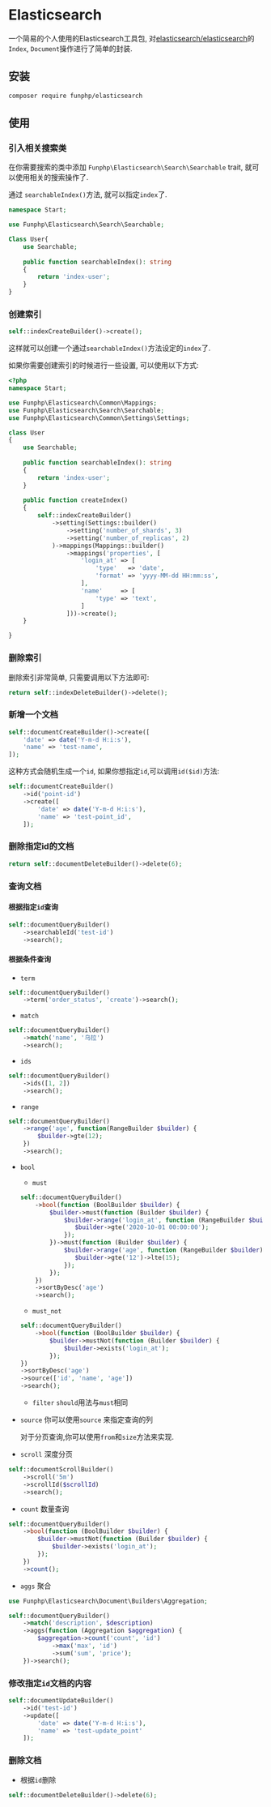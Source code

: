 # Elasticsearch

一个简易的个人使用的Elasticsearch工具包, 对[elasticsearch/elasticsearch](https://github.com/elastic/elasticsearch-php)的`Index`, `Document`操作进行了简单的封装.

## 安装

```bash
composer require funphp/elasticsearch
```

## 使用

### 引入相关搜索类

在你需要搜索的类中添加 `Funphp\Elasticsearch\Search\Searchable` trait, 就可以使用相关的搜索操作了.

通过 `searchableIndex()`方法, 就可以指定`index`了.

```php
namespace Start;

use Funphp\Elasticsearch\Search\Searchable;

Class User{
    use Searchable;
    
    public function searchableIndex(): string
    {
        return 'index-user';
    }
}

```

### 创建索引

```php
self::indexCreateBuilder()->create();
```

这样就可以创建一个通过`searchableIndex()`方法设定的`index`了.

如果你需要创建索引的时候进行一些设置, 可以使用以下方式:

```php
<?php
namespace Start;

use Funphp\Elasticsearch\Common\Mappings;
use Funphp\Elasticsearch\Search\Searchable;
use Funphp\Elasticsearch\Common\Settings\Settings;

class User
{
    use Searchable;
    
    public function searchableIndex(): string
    {
        return 'index-user';
    }
    
    public function createIndex()
    {
        self::indexCreateBuilder()
            ->setting(Settings::builder()
                ->setting('number_of_shards', 3)
                ->setting('number_of_replicas', 2)
            )->mappings(Mappings::builder()
                ->mappings('properties', [
                    'login_at' => [
                        'type'   => 'date',
                        'format' => 'yyyy-MM-dd HH:mm:ss',
                    ],
                    'name'     => [
                        'type' => 'text',
                    ]
                ]))->create();
    }

}
```

### 删除索引
删除索引非常简单, 只需要调用以下方法即可:

```php
return self::indexDeleteBuilder()->delete();
```

### 新增一个文档

```php
self::documentCreateBuilder()->create([
    'date' => date('Y-m-d H:i:s'),
    'name' => 'test-name',
]);

```
这种方式会随机生成一个`id`, 如果你想指定`id`,可以调用`id($id)`方法:

```php
self::documentCreateBuilder()
    ->id('point-id')
    ->create([
        'date' => date('Y-m-d H:i:s'),
        'name' => 'test-point_id',
    ]);

```

### 删除指定id的文档

```php
return self::documentDeleteBuilder()->delete(6);
```

### 查询文档
#### 根据指定`id`查询
```php
self::documentQueryBuilder()
    ->searchableId('test-id')
    ->search();
```

#### 根据条件查询 

- `term`

```php
self::documentQueryBuilder()
    ->term('order_status', 'create')->search();
```

- `match`

```php
self::documentQueryBuilder()
    ->match('name', '乌拉')
    ->search();
```

- `ids`

```php
self::documentQueryBuilder()
    ->ids([1, 2])
    ->search();
```

- `range`

```php
self::documentQueryBuilder()
    ->range('age', function(RangeBuilder $builder) {
        $builder->gte(12);
    })
    ->search();
```

- `bool`
    - `must`

    ```php
    self::documentQueryBuilder()
        ->bool(function (BoolBuilder $builder) {
            $builder->must(function (Builder $builder) {
                $builder->range('login_at', function (RangeBuilder $builder) {
                   $builder->gte('2020-10-01 00:00:00');
                });
            })->must(function (Builder $builder) {
                $builder->range('age', function (RangeBuilder $builder) {
                   $builder->gte('12')->lte(15);
                });
            });
        })
        ->sortByDesc('age')
        ->search();
    ```

    - `must_not`
    
    ```php
    self::documentQueryBuilder()
        ->bool(function (BoolBuilder $builder) {
            $builder->mustNot(function (Builder $builder) {
                $builder->exists('login_at');
            });
    })
    ->sortByDesc('age')
    ->source(['id', 'name', 'age'])
    ->search();
    ```
    
    - `filter` `should`用法与`must`相同

- `source`
    你可以使用`source` 来指定查询的列

    对于分页查询,你可以使用`from`和`size`方法来实现.

- `scroll` 深度分页

```php
self::documentScrollBuilder()
    ->scroll('5m')
    ->scrollId($scrollId)
    ->search();
```

- `count` 数量查询
```php
self::documentQueryBuilder()
    ->bool(function (BoolBuilder $builder) {
        $builder->mustNot(function (Builder $builder) {
            $builder->exists('login_at');
        });
    })
    ->count();
```

- `aggs` 聚合
```php
use Funphp\Elasticsearch\Document\Builders\Aggregation;

self::documentQueryBuilder()
    ->match('description', $description)
    ->aggs(function (Aggregation $aggregation) {
        $aggregation->count('count', 'id')
            ->max('max', 'id')
            ->sum('sum', 'price');
    })->search();
```

### 修改指定`id`文档的内容

```php
self::documentUpdateBuilder()
    ->id('test-id')
    ->update([
        'date' => date('Y-m-d H:i:s'),
        'name' => 'test-update_point'
    ]);
```

### 删除文档
- 根据`id`删除

```php
self::documentDeleteBuilder()->delete(6);
```